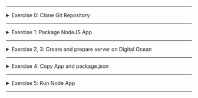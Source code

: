 </details>

******

<details>
<summary>Exercise 0: Clone Git Repository </summary>
 <br />

**steps:**

```sh
# clone repository & change into project dir
git clone git@gitlab.com:twn-devops-bootcamp/latest/05-cloud/cloud-basics-exercises.git
cd node-project

# remove remote repo reference and create your own local repository
rm -rf .git
git init 
git add .
git commit -m "initial commit"

# create git repository on Gitlab and push your newly created local repository to it
git remote add origin git@gitlab.com:{gitlab-user}/{gitlab-repo}.git
git push -u origin master

```

</details>

******

<details>
<summary>Exercise 1: Package NodeJS App </summary>
 <br />

**steps**

```sh
cd app
npm pack

```

</details>

******

<details>
<summary>Exercise 2, 3: Create and prepare server on Digital Ocean </summary>
 <br />

**steps:**
```sh
# ssh into your newly created server
ssh root@{server-ip-address}

# install nodejs and npm
apt install -y nodejs npm

```

</details>

******

<details>
<summary>Exercise 4: Copy App and package.json </summary>
 <br />

**steps:**
```sh
# secure copy project file from local machine to server. Execute from project's root folder.
scp bootcamp-node-project-1.0.0.tgz root@{server-ip-address}:/root

```

</details>

******

<details>
<summary>Exercise 5: Run Node App </summary>
 <br />

**steps:**
```sh
# ssh into droplet
ssh -i ~/id_rsa root@{server-ip-address}

# unpack the node-project file
tar -zxvf bootcamp-node-project-1.0.0.tgz

# change into unpacked directory called "package"
cd package

# install dependencies
npm install

# run the application
node server.js

```

</details>

******
